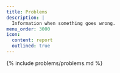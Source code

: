 ```yaml
---
title: Problems
description: |
  Information when something goes wrong.
menu_order: 3000
icon:
  content: report
  outlined: true
---
```


{% include problems/problems.md %}
